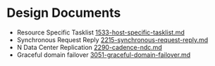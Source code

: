 # Design Documents

- Resource Specific Tasklist [1533-host-specific-tasklist.md](1533-host-specific-tasklist.md)
- Synchronous Request Reply [2215-synchronous-request-reply.md](2215-synchronous-request-reply.md)
- N Data Center Replication [2290-cadence-ndc.md](2290-cadence-ndc.md)
- Graceful domain failover [3051-graceful-domain-failover.md](graceful-domain-failover/3051-graceful-domain-failover.md)